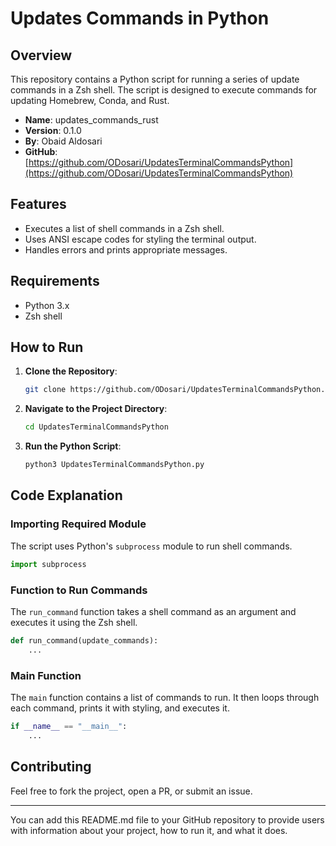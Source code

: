 # Updates Commands in Python

## Overview

This repository contains a Python script for running a series of update commands in a Zsh shell. The script is designed to execute commands for updating Homebrew, Conda, and Rust.

- **Name**: updates_commands_rust
- **Version**: 0.1.0
- **By**: Obaid Aldosari
- **GitHub**: [https://github.com/ODosari/UpdatesTerminalCommandsPython](https://github.com/ODosari/UpdatesTerminalCommandsPython)

## Features

- Executes a list of shell commands in a Zsh shell.
- Uses ANSI escape codes for styling the terminal output.
- Handles errors and prints appropriate messages.

## Requirements

- Python 3.x
- Zsh shell

## How to Run

1. **Clone the Repository**:

    ```bash
    git clone https://github.com/ODosari/UpdatesTerminalCommandsPython.git
    ```

2. **Navigate to the Project Directory**:

    ```bash
    cd UpdatesTerminalCommandsPython
    ```

3. **Run the Python Script**:

    ```bash
    python3 UpdatesTerminalCommandsPython.py
    ```


## Code Explanation

### Importing Required Module

The script uses Python's `subprocess` module to run shell commands.

```python
import subprocess
```

### Function to Run Commands

The `run_command` function takes a shell command as an argument and executes it using the Zsh shell.

```python
def run_command(update_commands):
    ...
```

### Main Function

The `main` function contains a list of commands to run. It then loops through each command, prints it with styling, and executes it.

```python
if __name__ == "__main__":
    ...
```

## Contributing

Feel free to fork the project, open a PR, or submit an issue.

---

You can add this README.md file to your GitHub repository to provide users with information about your project, how to run it, and what it does.
